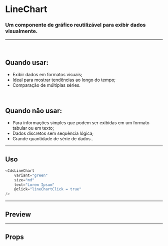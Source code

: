 # LineChart

### Um componente de gráfico reutilizável para exibir dados visualmente.
---
<br>

## Quando usar:
- Exibir dados em formatos visuais;
- Ideal para mostrar tendências ao longo do tempo;
- Comparação de múltiplas séries.

<br>

## Quando não usar:
- Para informações simples que podem ser exibidas em um formato tabular ou em texto;
- Dados discretos sem sequência lógica;
- Grande quantidade de série de dados..

---

## Uso

```js
<CdsLineChart
	variant="green"
	size="md"
	text="Lorem Ipsum"
	@click="lineChartClick = true"
/>
```

---

## Preview

<PreviewBuilder
	:args
	:component="CdsLineChart"
/>

---

## Props

<APITable
	name="LineChart"
	section="props"
/>
<br>


<script setup>
import { ref } from 'vue';
import CdsLineChart from '@/components/LineChart.vue';

const args = ref({
	labels: [
		'2024-03-01','2024-03-02','2024-03-03', '2024-03-04', '2024-03-05',
		'2024-03-06','2024-03-07','2024-03-08', '2024-03-09', '2024-03-10',
		'2024-03-11','2024-03-12','2024-03-13', '2024-03-14', '2024-03-15',
		'2024-03-16','2024-03-17','2024-03-18', '2024-03-19', '2024-03-20',
		'2024-03-21','2024-03-22','2024-03-23', '2024-03-24', '2024-03-25',
		'2024-03-26','2024-03-27','2024-03-28', '2024-03-29', '2024-03-30',
	],
	theme: 'blue',
	fill: false,
	isDashed: false,
	borderDash: [5,5],
	smoothing: 0.3,
	showLabelName: true,
	scales: {
		x: {
			grid: {
				display: false
			},
		}
	},
	xAxisRange: [0, 100],
	yAxisRange: [0, 100],
	data: [
		{
			name: 'Ecocardiograma',
			datasets: [
				{
					label: 'Realizado',
					data: [
						0, 80, 70, 10, 12,
						250, 50, 100, 60, 55,
						110, 10, 0, 50, 30,
						250, 50, 100, 60, 55,
						2, 32, 69, 34, 23,
						24, 35, 96, 165, 132,
					],
				},
			]
		},
		{
			name: 'Raio-X',
			datasets: [
				{
					label: 'Realizado',
					data: [
						110, 10, 0, 50, 30,
						2, 32, 69, 34, 23,
						24, 35, 96, 165, 132,
						2, 32, 69, 34, 23,
						110, 10, 0, 50, 30,
						250, 50, 100, 60, 55,
					],
				},
			]
		},
		{
			name: 'Tomografia',
			datasets: [
				{
					label: 'Realizado',
					data: [
						150, 80, 70, 10, 12,
						250, 50, 100, 60, 55,
						2, 32, 69, 34, 23,
						110, 10, 0, 50, 30,
						250, 50, 100, 60, 55,
						24, 35, 96, 165, 295,
					],
				},
			]
		}
	],	
});
</script>
